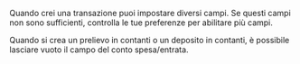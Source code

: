 Quando crei una transazione puoi impostare diversi campi. Se questi campi non sono sufficienti, controlla le tue preferenze per abilitare più campi.

Quando si crea un prelievo in contanti o un deposito in contanti, è possibile lasciare vuoto il campo del conto spesa/entrata.